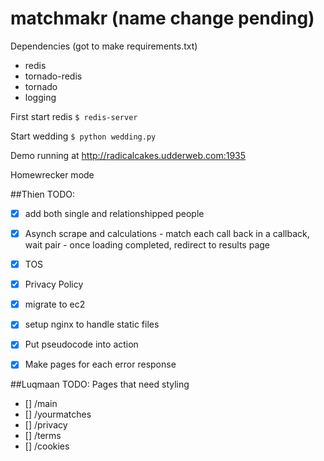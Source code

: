 matchmakr (name change pending)
=========
Dependencies (got to make requirements.txt)
* redis
* tornado-redis
* tornado
* logging


First start redis 
` $ redis-server `

Start wedding
` $ python wedding.py `

Demo running at http://radicalcakes.udderweb.com:1935

Homewrecker mode

##Thien
TODO:
- [X] add both single and relationshipped people
- [X] Asynch scrape and calculations 
		-  match each call back in a callback, wait pair
		-  once loading completed, redirect to results page
- [X] TOS
- [X] Privacy Policy
- [X] migrate to ec2
- [X] setup nginx to handle static files
- [X] Put pseudocode into action
- [X] Make pages for each error response


##Luqmaan
TODO:
Pages that need styling
- [] /main
- [] /yourmatches
- [] /privacy
- [] /terms
- [] /cookies
